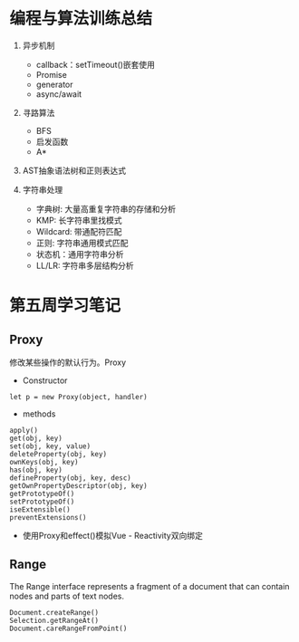 
# 编程与算法训练总结

1. 异步机制
    * callback：setTimeout()嵌套使用
    * Promise
    * generator
    * async/await

2. 寻路算法
    * BFS
    * 启发函数
    * A*

3. AST抽象语法树和正则表达式
4. 字符串处理
    * 字典树: 大量高重复字符串的存储和分析
    * KMP: 长字符串里找模式
    * Wildcard: 带通配符匹配
    * 正则: 字符串通用模式匹配
    * 状态机：通用字符串分析
    * LL/LR: 字符串多层结构分析

# 第五周学习笔记
## Proxy
修改某些操作的默认行为。Proxy
* Constructor
```
let p = new Proxy(object, handler)
```
* methods
```
apply()
get(obj, key)
set(obj, key, value)
deleteProperty(obj, key)
ownKeys(obj, key)
has(obj, key)
defineProperty(obj, key, desc)
getOwnPropertyDescriptor(obj, key)
getPrototypeOf()
setPrototypeOf()
iseExtensible()
preventExtensions()

```
* 使用Proxy和effect()模拟Vue - Reactivity双向绑定



## Range
The Range interface represents a fragment of a document that can contain nodes and parts of text nodes.
```
Document.createRange()
Selection.getRangeAt()
Document.careRangeFromPoint()
```

